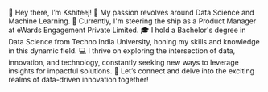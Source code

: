 👋 Hey there, I’m Kshiteej!
👀 My passion revolves around Data Science and Machine Learning.
🌱 Currently, I'm steering the ship as a Product Manager at eWards Engagement Private Limited.
🎓 I hold a Bachelor's degree in Data Science from Techno India University, honing my skills and knowledge in this dynamic field.
💻 I thrive on exploring the intersection of data, innovation, and technology, constantly seeking new ways to leverage insights for impactful solutions.
🌟 Let’s connect and delve into the exciting realms of data-driven innovation together!

<!---
kshiteej13/kshiteej13 is a ✨ special ✨ repository because its `README.md` (this file) appears on your GitHub profile.
You can click the Preview link to take a look at your changes.
--->
